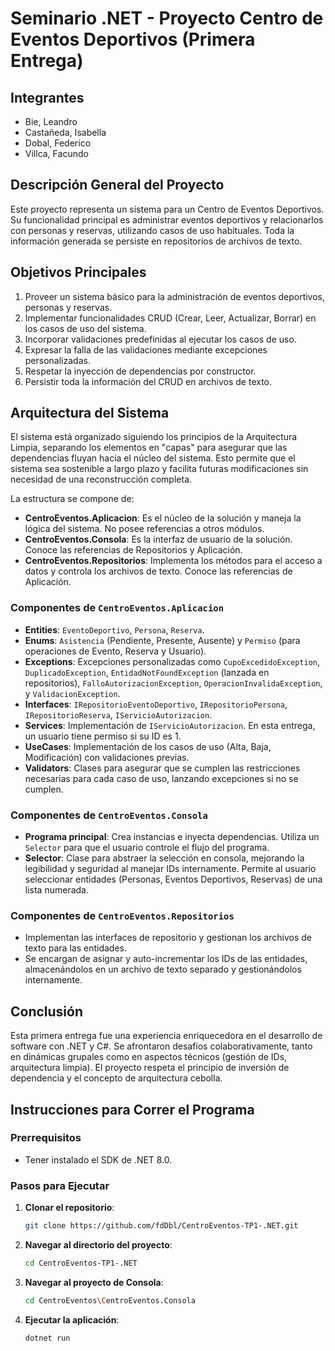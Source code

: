# Seminario .NET - Proyecto Centro de Eventos Deportivos (Primera Entrega)

## Integrantes
* Bie, Leandro
* Castañeda, Isabella
* Dobal, Federico
* Villca, Facundo

## Descripción General del Proyecto
Este proyecto representa un sistema para un Centro de Eventos Deportivos. Su funcionalidad principal es administrar eventos deportivos y relacionarlos con personas y reservas, utilizando casos de uso habituales. Toda la información generada se persiste en repositorios de archivos de texto.

## Objetivos Principales
1.  Proveer un sistema básico para la administración de eventos deportivos, personas y reservas.
2.  Implementar funcionalidades CRUD (Crear, Leer, Actualizar, Borrar) en los casos de uso del sistema.
3.  Incorporar validaciones predefinidas al ejecutar los casos de uso.
4.  Expresar la falla de las validaciones mediante excepciones personalizadas.
5.  Respetar la inyección de dependencias por constructor.
6.  Persistir toda la información del CRUD en archivos de texto.

## Arquitectura del Sistema
El sistema está organizado siguiendo los principios de la Arquitectura Limpia, separando los elementos en "capas" para asegurar que las dependencias fluyan hacia el núcleo del sistema. Esto permite que el sistema sea sostenible a largo plazo y facilita futuras modificaciones sin necesidad de una reconstrucción completa.

La estructura se compone de:
* **CentroEventos.Aplicacion**: Es el núcleo de la solución y maneja la lógica del sistema. No posee referencias a otros módulos.
* **CentroEventos.Consola**: Es la interfaz de usuario de la solución. Conoce las referencias de Repositorios y Aplicación.
* **CentroEventos.Repositorios**: Implementa los métodos para el acceso a datos y controla los archivos de texto. Conoce las referencias de Aplicación.

### Componentes de `CentroEventos.Aplicacion`
* **Entities**: `EventoDeportivo`, `Persona`, `Reserva`.
* **Enums**: `Asistencia` (Pendiente, Presente, Ausente) y `Permiso` (para operaciones de Evento, Reserva y Usuario).
* **Exceptions**: Excepciones personalizadas como `CupoExcedidoException`, `DuplicadoException`, `EntidadNotFoundException` (lanzada en repositorios), `FalloAutorizacionException`, `OperacionInvalidaException`, y `ValidacionException`.
* **Interfaces**: `IRepositorioEventoDeportivo`, `IRepositorioPersona`, `IRepositorioReserva`, `IServicioAutorizacion`.
* **Services**: Implementación de `IServicioAutorizacion`. En esta entrega, un usuario tiene permiso si su ID es 1.
* **UseCases**: Implementación de los casos de uso (Alta, Baja, Modificación) con validaciones previas.
* **Validators**: Clases para asegurar que se cumplen las restricciones necesarias para cada caso de uso, lanzando excepciones si no se cumplen.

### Componentes de `CentroEventos.Consola`
* **Programa principal**: Crea instancias e inyecta dependencias. Utiliza un `Selector` para que el usuario controle el flujo del programa.
* **Selector**: Clase para abstraer la selección en consola, mejorando la legibilidad y seguridad al manejar IDs internamente. Permite al usuario seleccionar entidades (Personas, Eventos Deportivos, Reservas) de una lista numerada.

### Componentes de `CentroEventos.Repositorios`
* Implementan las interfaces de repositorio y gestionan los archivos de texto para las entidades.
* Se encargan de asignar y auto-incrementar los IDs de las entidades, almacenándolos en un archivo de texto separado y gestionándolos internamente.

## Conclusión
Esta primera entrega fue una experiencia enriquecedora en el desarrollo de software con .NET y C#. Se afrontaron desafíos colaborativamente, tanto en dinámicas grupales como en aspectos técnicos (gestión de IDs, arquitectura limpia). El proyecto respeta el principio de inversión de dependencia y el concepto de arquitectura cebolla.

## Instrucciones para Correr el Programa

### Prerrequisitos
* Tener instalado el SDK de .NET 8.0.

### Pasos para Ejecutar
1.  **Clonar el repositorio**:
    ```bash
    git clone https://github.com/fdDbl/CentroEventos-TP1-.NET.git
    ```
2.  **Navegar al directorio del proyecto**:
    ```bash
    cd CentroEventos-TP1-.NET
    ```
3.  **Navegar al proyecto de Consola**:
    ```bash
    cd CentroEventos\CentroEventos.Consola
    ```
4.  **Ejecutar la aplicación**:
    ```bash
    dotnet run
    ```
